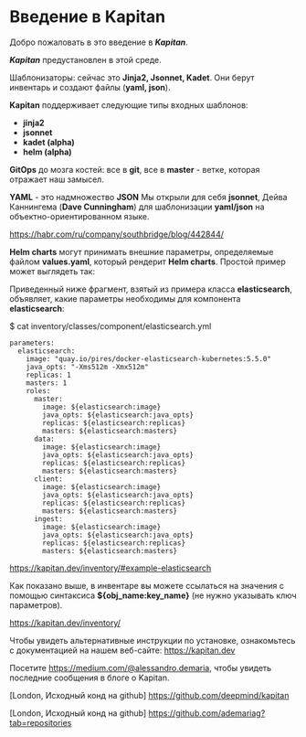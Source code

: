 # Введение в Kapitan

Добро пожаловать в это введение в ***Kapitan***. 

***Kapitan*** предустановлен в этой среде.

Шаблонизаторы: сейчас это **Jinja2, Jsonnet, Kadet**. Они берут инвентарь и создают файлы (**yaml, json**).

**Kapitan** поддерживает следующие типы входных шаблонов:
 - **jinja2**
 - **jsonnet**
 - **kadet (alpha)**
 - **helm (alpha)**

**GitOps** до мозга костей: все в **git**, все в **master** - ветке, которая отражает наш замысел.

**YAML** - это надмножество **JSON**
Мы открыли для себя **jsonnet**, Дейва Каннингема (**Dave Cunningham**) для шаблонизации **yaml/json** на объектно-ориентированном языке.

https://habr.com/ru/company/southbridge/blog/442844/

**Helm charts** могут принимать внешние параметры, определяемые файлом **values.yaml**, который рендерит **Helm charts**. Простой пример может выглядеть так:

Приведенный ниже фрагмент, взятый из примера класса **elasticsearch**, объявляет, какие параметры необходимы для компонента **elasticsearch**:

$ cat inventory/classes/component/elasticsearch.yml

```
parameters:
  elasticsearch:
    image: "quay.io/pires/docker-elasticsearch-kubernetes:5.5.0"
    java_opts: "-Xms512m -Xmx512m"
    replicas: 1
    masters: 1
    roles:
      master:
        image: ${elasticsearch:image}
        java_opts: ${elasticsearch:java_opts}
        replicas: ${elasticsearch:replicas}
        masters: ${elasticsearch:masters}
      data:
        image: ${elasticsearch:image}
        java_opts: ${elasticsearch:java_opts}
        replicas: ${elasticsearch:replicas}
        masters: ${elasticsearch:masters}
      client:
        image: ${elasticsearch:image}
        java_opts: ${elasticsearch:java_opts}
        replicas: ${elasticsearch:replicas}
        masters: ${elasticsearch:masters}
      ingest:
        image: ${elasticsearch:image}
        java_opts: ${elasticsearch:java_opts}
        replicas: ${elasticsearch:replicas}
        masters: ${elasticsearch:masters}
```

https://kapitan.dev/inventory/#example-elasticsearch

Как показано выше, в инвентаре вы можете ссылаться на значения с помощью синтаксиса **${obj_name:key_name}** (не нужно указывать ключ параметров).

https://kapitan.dev/inventory/


Чтобы увидеть альтернативные инструкции по установке, ознакомьтесь с документацией на нашем веб-сайте: https://kapitan.dev

Посетите https://medium.com/@alessandro.demaria, чтобы увидеть последние сообщения в блоге о Kapitan.

[London, Исходный конд на github] https://github.com/deepmind/kapitan

[London, Исходный конд на github] https://github.com/ademariag?tab=repositories


